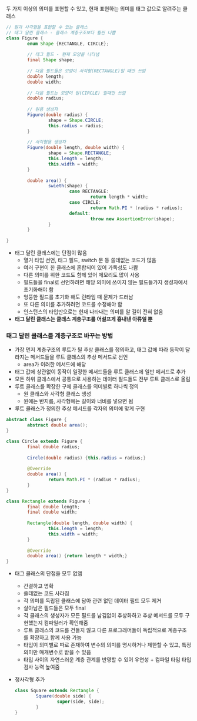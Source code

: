 두 가지 이상의 의미를 표현할 수 있고, 현재 표현하는 의미를 태그 값으로 알려주는 클래스

```java
// 원과 사각형을 표현할 수 있는 클래스
// 태그 달린 클래스 - 클래스 계층구조보다 훨씬 나쁨
class Figure {
		enum Shape {RECTANGLE, CIRCLE};
		
		// 태그 필드 - 현재 모양을 나타냄
		final Shape shape;
		
		// 다음 필드들은 모양이 사각형(RECTANGLE)일 때만 쓰임
		double length;
		double width;
		
		// 다음 필드는 모양이 원(CIRCLE) 일때만 쓰임
		double radius;
		
		// 원용 생성자
		Figure(double radius) {
				shape = Shape.CIRCLE;
				this.radius = radius;
		}
		
		// 사각형용 생성자
		Figure(double length, double width) {
				shape = Shape.RECTANGLE;
				this.length = length;
				this.width = width;
		}
		
		double area() {
				swieth(shape) {
						case RECTANGLE:
								return length * width;
						case CIRCLE:
								return Math.PI * (radius * radius);
						default:
								throw new AssertionError(shape);
				}
		}
		
}
```

- 태그 달린 클래스에는 단점이 많음
    - 열거 타입 선언, 태그 필드, switch 문 등 쓸데없는 코드가 많음
    - 여러 구현이 한 클래스에 혼합되어 있어 가독성도 나쁨
    - 다른 의미를 위한 코드도 함께 있어 메모리도 많이 사용
    - 필드들을 final로 선언하려면 해당 의미에 쓰이지 않는 필드들가지 생성자에서 초기화해야 함
    - 엉뚱한 필드를 초기화 해도 런타임 때 문제가 드러남
    - 또 다른 의미를 추가하려면 코드를 수정해야 함
    - 인스턴스의 타입만으로는 현재 나타내는 의미를 알 길이 전혀 없음
- **태그 달린 클래스는 클래스 계층구조를 어설프게 흉내낸 아류일 뿐**

### 태그 달린 클래스를 계층구조로 바꾸는 방법

- 가장 먼저 계층구조의 루트가 될 추상 클래스를 정의하고, 태그 값에 따라 동작이 달라지는 메서드들을 루트 클래스의 추상 메서드로 선언
    - area가 이러한 메서드에 해당
- 태그 값에 상관없이 동작이 일정한 메서드들을 루트 클래스에 일반 메서드로 추가
- 모든 하위 클래스에서 공통으로 사용하는 데이터 필드들도 전부 루트 클래스로 올림
- 루트 클래스를 확장한 구체 클래스를 의미별로 하나씩 정의
    - 원 클래스와 사각형 클래스 생성
    - 원에는 반지름, 사각형에는 길이와 너비를 넣으면 됨
- 루트 클래스가 정의한 추상 메서드를 각자의 의미에 맞게 구현

```java
abstract class Figure {
		abstract double area();
}

class Circle extends Figure {
		final double radius;
		
		Circle(double radius) {this.radius = radius;}
		
		@Override
		double area() {
				return Math.PI * (radius * radius);
		}
}

class Rectangle extends Figure {
		final double length;
		final double width;
		
		Rectangle(double length, double width) {
				this.length = length;
				this.width = width;
		}
		
		@Override
		double area() {return length * width;}
}
```

- 태그 클래스의 단점을 모두 없앰
    - 간결하고 명확
    - 쓸데없는 코드 사라짐
    - 각 의미를 독립된 클래스에 담아 관련 없던 데이터 필드 모두 제거
    - 살아남은 필드들은 모두 final
    - 각 클래스의 생성자가 모든 필드를 남김없이 추상화하고 추상 메서드를 모두 구현했는지 컴파일러가 확인해줌
    - 루트 클래스의 코드를 건들지 않고 다른 프로그래머들이 독립적으로 계층구조를 확장하고 함께 사용 가능
    - 타입이 의미별로 따로 존재하여 변수의 의미를 명시하거나 제한할 수 있고, 특정 의미만 매개변수로 받을 수 있음
    - 타입 사이의 자연스러운 계층 관계를 반영할 수 있어 유연성 + 컴파일 타임 타입 검사 능력 높여줌
- 정사각형 추가
    
    ```java
    class Square extends Rectangle {
    		Square(double side) {
    				super(side, side);
    		}
    }
    ```